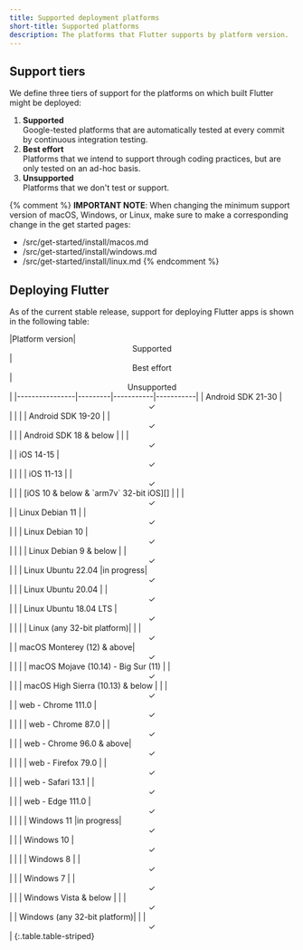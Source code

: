 ```yaml
---
title: Supported deployment platforms
short-title: Supported platforms
description: The platforms that Flutter supports by platform version.
---
```


## Support tiers

We define three tiers of support for the platforms on
which built Flutter might be deployed:

1. **Supported**<br>
   Google-tested platforms that
   are automatically tested at every commit
   by continuous integration testing.
1. **Best effort**<br>
   Platforms that we intend to support through
   coding practices,
   but are only tested on an ad-hoc basis.
1. **Unsupported**<br>
   Platforms that we don't test or support.
   
{% comment %}
**IMPORTANT NOTE**:
When changing the minimum support version of macOS, Windows, or Linux,
make sure to make a corresponding change in the get started pages:
  * /src/get-started/install/macos.md
  * /src/get-started/install/windows.md
  * /src/get-started/install/linux.md
{% endcomment %}


## Deploying Flutter

As of the current stable release,
support for deploying Flutter apps is shown in the
following table:

<div class="table-wrapper" markdown="1">
|Platform version|<center>Supported</center>|<center>Best effort</center>|<center>Unsupported</center>|
|----------------|---------|-----------|-----------|
| Android SDK 21-30        |<center>✓</center>| | |
| Android SDK 19-20        | |<center>✓</center>| |
| Android SDK 18 & below   | | |<center>✓</center>|
| iOS 14-15                |<center>✓</center>| | |
| iOS 11-13                | |<center>✓</center>| |
| [iOS 10 & below & `arm7v` 32-bit iOS][] | | |<center>✓</center>|
| Linux Debian 11          | |<center>✓</center>| |
| Linux Debian 10          |<center>✓</center>| | |
| Linux Debian 9 & below   | |<center>✓</center>| |
| Linux Ubuntu 22.04       |in progress|<center>✓</center>| |
| Linux Ubuntu 20.04       | |<center>✓</center>| |
| Linux Ubuntu 18.04 LTS   |<center>✓</center>| | |
| Linux (any 32-bit platform)| | |<center>✓</center>|
| macOS Monterey (12) & above|<center>✓</center>| | |
| macOS Mojave (10.14) - Big Sur (11) | |<center>✓</center>| |
| macOS High Sierra (10.13) & below | | |<center>✓</center>|
| web - Chrome 111.0       |<center>✓</center>| | |
| web - Chrome 87.0        | |<center>✓</center>| |
| web - Chrome 96.0 & above|<center>✓</center>| | |
| web - Firefox 79.0       | |<center>✓</center>| |
| web - Safari 13.1        | |<center>✓</center>| |
| web - Edge 111.0         |<center>✓</center>| | |
| Windows 11               |in progress|<center>✓</center>| |
| Windows 10               |<center>✓</center>| | |
| Windows 8                | |<center>✓</center>| |
| Windows 7                | |<center>✓</center>| |
| Windows Vista & below    | | |<center>✓</center>|
| Windows (any 32-bit platform)| | |<center>✓</center>|
{:.table.table-striped}
</div>

[iOS 10 & below & `arm7v` 32-bit iOS]: {{site.url}}/go/rfc-32-bit-ios-unsupported

